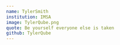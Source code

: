 ```yaml
---
name: TylerSmith
institution: IMSA
image: TylerQube.png
quote: Be yourself everyone else is taken
github: TylerQube
---
```

